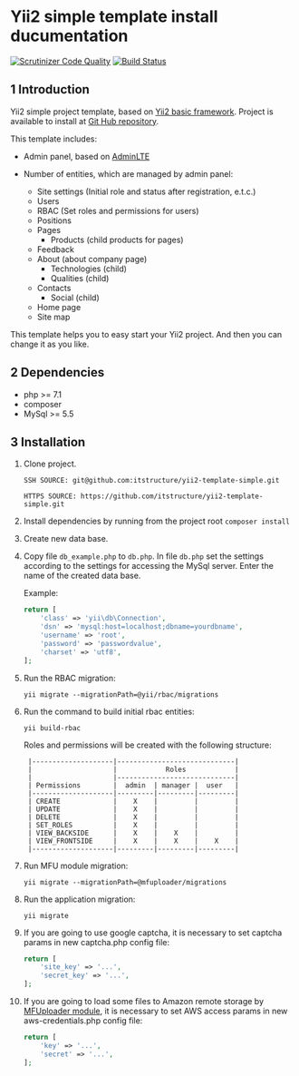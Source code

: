 Yii2 simple template install ducumentation
==============

[![Scrutinizer Code Quality](https://scrutinizer-ci.com/g/itstructure/yii2-template-simple/badges/quality-score.png?b=master)](https://scrutinizer-ci.com/g/itstructure/yii2-template-simple/?branch=master)
[![Build Status](https://scrutinizer-ci.com/g/itstructure/yii2-template-simple/badges/build.png?b=master)](https://scrutinizer-ci.com/g/itstructure/yii2-template-simple/build-status/master)

1 Introduction
----------------------------

Yii2 simple project template, based on [Yii2 basic framework](https://github.com/yiisoft/yii2-app-basic).
Project is available to install at [Git Hub repository](https://github.com/itstructure/yii2-template-simple).

This template includes:

- Admin panel, based on [AdminLTE](https://github.com/almasaeed2010/AdminLTE)

- Number of entities, which are managed by admin panel:
    - Site settings (Initial role and status after registration, e.t.c.)
    - Users
    - RBAC (Set roles and permissions for users)
    - Positions
    - Pages
        - Products (child products for pages)
    - Feedback
    - About (about company page)
        - Technologies (child)
        - Qualities (child)
    - Contacts
        - Social (child)
    - Home page
    - Site map
    
This template helps you to easy start your Yii2 project. And then you can change it as you like.

2 Dependencies
----------------------------

- php >= 7.1
- composer
- MySql >= 5.5

3 Installation
----------------------------

1. Clone project.

    `SSH SOURCE: git@github.com:itstructure/yii2-template-simple.git`
    
    `HTTPS SOURCE: https://github.com/itstructure/yii2-template-simple.git`
    
2. Install dependencies by running from the project root `composer install`
 
3. Create new data base.

4. Copy file `db_example.php` to `db.php`. In file `db.php` set the settings according to the settings for accessing the MySql server. Enter the name of the created data base.

    Example:
    
    ```php
    return [
        'class' => 'yii\db\Connection',
        'dsn' => 'mysql:host=localhost;dbname=yourdbname',
        'username' => 'root',
        'password' => 'passwordvalue',
        'charset' => 'utf8',
    ];
    ```

5. Run the RBAC migration:

    `yii migrate --migrationPath=@yii/rbac/migrations`
    
6. Run the command to build initial rbac entities:

    `yii build-rbac`
    
    Roles and permissions will be created with the following structure:
    
        |--------------------|-----------------------------|
        |                    |            Roles            |
        |                    |-----------------------------|
        | Permissions        |  admin  | manager |  user   |
        |--------------------|---------|---------|---------|
        | CREATE             |    X    |         |         |
        | UPDATE             |    X    |         |         |
        | DELETE             |    X    |         |         |
        | SET_ROLES          |    X    |         |         |
        | VIEW_BACKSIDE      |    X    |    X    |         |
        | VIEW_FRONTSIDE     |    X    |    X    |    X    |
        |--------------------|---------|---------|---------|
    
7. Run MFU module migration:

    `yii migrate --migrationPath=@mfuploader/migrations`
    
8. Run the application migration:

    `yii migrate`
    
9. If you are going to use google captcha, it is necessary to set captcha params in new captcha.php config file:

    ```php
    return [
        'site_key' => '...',
        'secret_key' => '...',
    ];
    ```
    
10. If you are going to load some files to Amazon remote storage by [MFUploader module](https://github.com/itstructure/yii2-multi-format-uploader), it is necessary to set AWS access params in new aws-credentials.php config file:
    
    ```php
    return [
        'key' => '...',
        'secret' => '...',
    ];
    ```